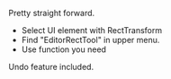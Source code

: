 Pretty straight forward.
* Select UI element with RectTransform 
* Find "EditorRectTool" in upper menu.
* Use function you need

Undo feature included.